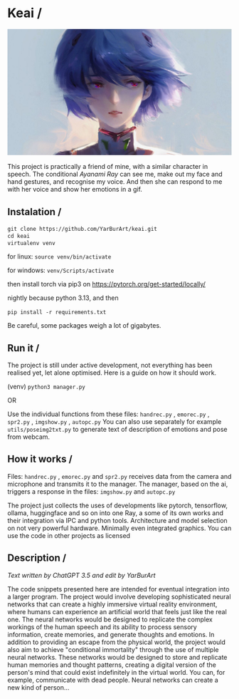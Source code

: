 # Keai /

![KeAI by Ayanami Rai](https://raw.githubusercontent.com/YarBurArt/keai/681e1549784fbe8ed8ad0c7e3b2802f9a554b1c5/graphics/be1804782c35e5e74bf24c2884a2b472.jpeg)

This project is practically a friend of mine, with a similar character in speech. The conditional _Ayanami Ray_ can see me, make out my face and hand gestures, and recognise my voice. And then she can respond to me with her voice and show her emotions in a gif.

## Instalation /
```
git clone https://github.com/YarBurArt/keai.git
cd keai
virtualenv venv
```

for linux: `source venv/bin/activate`

for windows: `venv/Scripts/activate`

then install torch via pip3 on https://pytorch.org/get-started/locally/

nightly because python 3.13, and then 

`pip install -r requirements.txt`

Be careful, some packages weigh a lot of gigabytes.

## Run it /

The project is still under active development, not everything has been realised yet, let alone optimised. Here is a guide on how it should work.

(venv) `python3 manager.py` 

OR

Use the individual functions from these files: `handrec.py` , `emorec.py` , `spr2.py` , `imgshow.py` , `autopc.py`
You can also use separately for example `utils/poseimg2txt.py` to generate text of description of emotions and pose from webcam.

## How it works / 

Files: `handrec.py` , `emorec.py` and `spr2.py` receives data from the camera and microphone and transmits it to the manager. 
The manager, based on the ai, triggers a response in the files: `imgshow.py` and `autopc.py`

The project just collects the uses of developments like pytorch, tensorflow, ollama, huggingface and so on into one Ray, a some of its own works and their integration via IPC and python tools. Architecture and model selection on not very powerful hardware. Minimally even integrated graphics. You can use the code in other projects as licensed

## Description /
*Text written by ChatGPT 3.5 and edit by YarBurArt*

The code snippets presented here are intended for eventual integration into a larger program. 
The project would involve developing sophisticated neural networks that can create a highly immersive virtual reality environment, where humans can experience an artificial world that feels just like the real one. The neural networks would be designed to replicate the complex workings of the human speech and its ability to process sensory information, create memories, and generate thoughts and emotions.
In addition to providing an escape from the physical world, the project would also aim to achieve "conditional immortality" through the use of multiple neural networks. These networks would be designed to store and replicate human memories and thought patterns, creating a digital version of the person's mind that could exist indefinitely in the virtual world. You can, for example, communicate with dead people. Neural networks can create a new kind of person...
